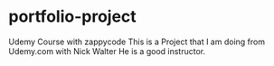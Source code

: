 # portfolio-project
Udemy Course with zappycode
This is a Project that I am doing from Udemy.com with Nick Walter
He is a good instructor.

